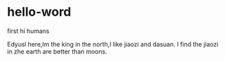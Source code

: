 # hello-word
first
hi humans

Edyusl here,Im the king in the north,I like jiaozi and dasuan.
I find the jiaozi in zhe earth are better than moons.
